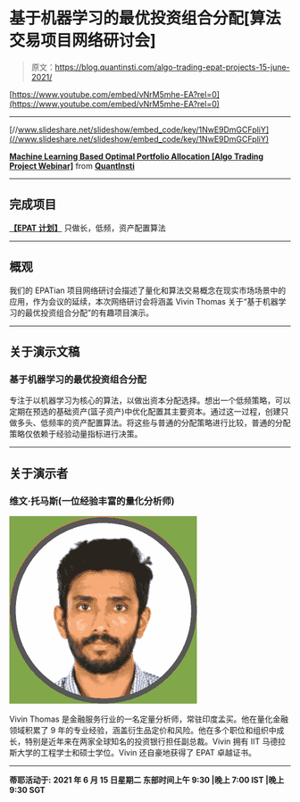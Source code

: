 # 基于机器学习的最优投资组合分配[算法交易项目网络研讨会]

> 原文：<https://blog.quantinsti.com/algo-trading-epat-projects-15-june-2021/>

[https://www.youtube.com/embed/vNrM5mhe-EA?rel=0](https://www.youtube.com/embed/vNrM5mhe-EA?rel=0)

* * *

[//www.slideshare.net/slideshow/embed_code/key/1NwE9DmGCFpliY](//www.slideshare.net/slideshow/embed_code/key/1NwE9DmGCFpliY)

**[Machine Learning Based Optimal Portfolio Allocation [Algo Trading Project Webinar]](//www.slideshare.net/QuantInsti/machine-learning-based-optimal-portfolio-allocation-algo-trading-project-webinar "Machine Learning Based Optimal Portfolio Allocation [Algo Trading Project Webinar]")** from **[QuantInsti](https://www.slideshare.net/QuantInsti)**

* * *

## 完成项目

[**【EPAT 计划】**](/long-only-low-frequency-asset-allocation-algorithms-project-vivin-thomas/) 只做长，低频，资产配置算法

* * *

## 概观

我们的 EPATian 项目网络研讨会描述了量化和算法交易概念在现实市场场景中的应用，作为会议的延续，本次网络研讨会将涵盖 Vivin Thomas 关于“基于机器学习的最优投资组合分配”的有趣项目演示。

* * *

## 关于演示文稿

### 基于机器学习的最优投资组合分配

专注于以机器学习为核心的算法，以做出资本分配选择。想出一个低频策略，可以定期在预选的基础资产(篮子资产)中优化配置其主要资本。通过这一过程，创建只做多头、低频率的资产配置算法。将这些与普通的分配策略进行比较，普通的分配策略仅依赖于经验动量指标进行决策。

* * *

## 关于演示者

### 维文·托马斯(一位经验丰富的量化分析师)

![](img/b2838985b81c3217ae97baf94a97ee2a.png)

Vivin Thomas 是金融服务行业的一名定量分析师，常驻印度孟买。他在量化金融领域积累了 9 年的专业经验，涵盖衍生品定价和风险。他在多个职位和组织中成长，特别是近年来在两家全球知名的投资银行担任副总裁。Vivin 拥有 IIT 马德拉斯大学的工程学士和硕士学位。Vivin 还自豪地获得了 EPAT 卓越证书。

* * *

**蒂耶活动于:**
**2021 年 6 月 15 日星期二
东部时间上午 9:30 |晚上 7:00 IST |晚上 9:30 SGT**